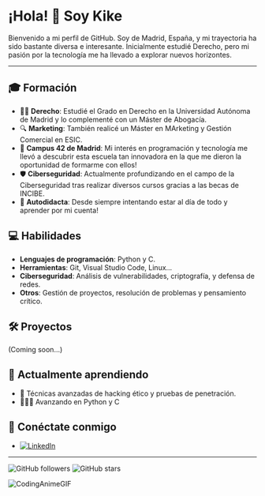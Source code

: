 # ¡Hola! 👋 Soy Kike

Bienvenido a mi perfil de GitHub. Soy de Madrid, España, y mi trayectoria ha sido bastante diversa e interesante. Inicialmente estudié Derecho, pero mi pasión por la tecnología me ha llevado a explorar nuevos horizontes.

---

## 🎓 Formación

- 🧑‍⚖️ **Derecho**: Estudié el Grado en Derecho en la Universidad Autónoma de Madrid y lo complementé con un Máster de Abogacía.
- 🔍 **Marketing**: También realicé un Máster en MArketing y Gestión Comercial en ESIC.
- 🏫 **Campus 42 de Madrid**: Mi interés en programación y tecnología me llevó a descubrir esta escuela tan innovadora en la que me dieron la oportunidad de formarme con ellos!
- 🛡️ **Ciberseguridad**: Actualmente profundizando en el campo de la Ciberseguridad tras realizar diversos cursos gracias a las becas de INCIBE.
- 🤖 **Autodidacta**: Desde siempre intentando estar al día de todo y aprender por mi cuenta!
  
## 💻 Habilidades

- **Lenguajes de programación**: Python y C.
- **Herramientas**: Git, Visual Studio Code, Linux...
- **Ciberseguridad**: Análisis de vulnerabilidades, criptografía, y defensa de redes.
- **Otros**: Gestión de proyectos, resolución de problemas y pensamiento crítico.

## 🛠️ Proyectos

(Coming soon...)

## 🌱 Actualmente aprendiendo

- 🐉 Técnicas avanzadas de hacking ético y pruebas de penetración.
- 🧑🏻‍💻 Avanzando en Python y C

## 🤝 Conéctate conmigo

- [![LinkedIn](https://img.shields.io/badge/LinkedIn-0A66C2?style=for-the-badge&logo=linkedin&logoColor=white)](https://www.linkedin.com/in/enriqueom/)

---

![GitHub followers](https://img.shields.io/github/followers/Git-Kike?style=social) ![GitHub stars](https://img.shields.io/github/stars/Git-Kike?style=social)

![CodingAnimeGIF](https://github.com/Git-Kike/Git-Kike/assets/162707086/a80bab72-673c-427c-afb1-e1acc3ea1e8b)

